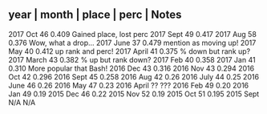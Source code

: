   year |  month | place | perc  | Notes
---------------------------------
  2017    Oct     46      0.409   Gained place, lost perc
  2017    Sept    49      0.417
  2017    Aug     58      0.376   Wow, what a drop...
  2017    June    37      0.479   mention as moving up!
  2017    May     40      0.412   up rank and perc!
  2017    April   41      0.375   % down but rank up?
  2017    March   43      0.382   % up but rank down?
  2017    Feb     40      0.358
  2017    Jan     41      0.310   More popular that Bash!
  2016    Dec     43      0.316
  2016    Nov     43      0.294
  2016    Oct     42      0.296
  2016    Sept    45      0.258
  2016    Aug     42      0.26
  2016    July    44      0.25
  2016    June    46      0.26
  2016    May     47      0.23
  2016    April   ??      ???
  2016    Feb     49      0.20
  2016    Jan     49      0.19
  2015    Dec     46      0.22
  2015    Nov     52      0.19
  2015    Oct     51      0.195
  2015    Sept    N/A     N/A
